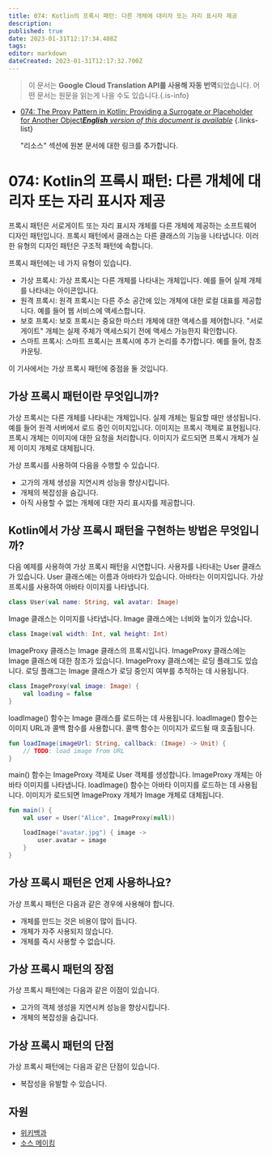 ```yaml
---
title: 074: Kotlin의 프록시 패턴: 다른 개체에 대리자 또는 자리 표시자 제공
description: 
published: true
date: 2023-01-31T12:17:34.408Z
tags: 
editor: markdown
dateCreated: 2023-01-31T12:17:32.700Z
---
```


> 이 문서는 **Google Cloud Translation API를 사용해 자동 번역**되었습니다.
어떤 문서는 원문을 읽는게 나을 수도 있습니다.{.is-info}

- [074: The Proxy Pattern in Kotlin: Providing a Surrogate or Placeholder for Another Object***English** version of this document is available*](/en/Knowledge-base/Kotlin/Learning/074-the-proxy-pattern-in-kotlin-providing-a-surrogate-or-placeholder-for-another-object)
{.links-list}


  "리소스" 섹션에 원본 문서에 대한 링크를 추가합니다.

# 074: Kotlin의 프록시 패턴: 다른 개체에 대리자 또는 자리 표시자 제공

프록시 패턴은 서로게이트 또는 자리 표시자 개체를 다른 개체에 제공하는 소프트웨어 디자인 패턴입니다. 프록시 패턴에서 클래스는 다른 클래스의 기능을 나타냅니다. 이러한 유형의 디자인 패턴은 구조적 패턴에 속합니다.

프록시 패턴에는 네 가지 유형이 있습니다.

- 가상 프록시: 가상 프록시는 다른 개체를 나타내는 개체입니다. 예를 들어 실제 개체를 나타내는 아이콘입니다.
- 원격 프록시: 원격 프록시는 다른 주소 공간에 있는 개체에 대한 로컬 대표를 제공합니다. 예를 들어 웹 서비스에 액세스합니다.
- 보호 프록시: 보호 프록시는 중요한 마스터 개체에 대한 액세스를 제어합니다. "서로게이트" 개체는 실제 주체가 액세스되기 전에 액세스 가능한지 확인합니다.
- 스마트 프록시: 스마트 프록시는 프록시에 추가 논리를 추가합니다. 예를 들어, 참조 카운팅.

이 기사에서는 가상 프록시 패턴에 중점을 둘 것입니다.

## 가상 프록시 패턴이란 무엇입니까?

가상 프록시는 다른 개체를 나타내는 개체입니다. 실제 개체는 필요할 때만 생성됩니다. 예를 들어 원격 서버에서 로드 중인 이미지입니다. 이미지는 프록시 객체로 표현됩니다. 프록시 개체는 이미지에 대한 요청을 처리합니다. 이미지가 로드되면 프록시 개체가 실제 이미지 개체로 대체됩니다.

가상 프록시를 사용하여 다음을 수행할 수 있습니다.

- 고가의 개체 생성을 지연시켜 성능을 향상시킵니다.
- 개체의 복잡성을 숨깁니다.
- 아직 사용할 수 없는 개체에 대한 자리 표시자를 제공합니다.

## Kotlin에서 가상 프록시 패턴을 구현하는 방법은 무엇입니까?

다음 예제를 사용하여 가상 프록시 패턴을 시연합니다. 사용자를 나타내는 User 클래스가 있습니다. User 클래스에는 이름과 아바타가 있습니다. 아바타는 이미지입니다. 가상 프록시를 사용하여 아바타 이미지를 나타냅니다.

```kotlin
class User(val name: String, val avatar: Image)
```

Image 클래스는 이미지를 나타냅니다. Image 클래스에는 너비와 높이가 있습니다.

```kotlin
class Image(val width: Int, val height: Int)
```

ImageProxy 클래스는 Image 클래스의 프록시입니다. ImageProxy 클래스에는 Image 클래스에 대한 참조가 있습니다. ImageProxy 클래스에는 로딩 플래그도 있습니다. 로딩 플래그는 Image 클래스가 로딩 중인지 여부를 추적하는 데 사용됩니다.

```kotlin
class ImageProxy(val image: Image) {
    val loading = false
}
```

loadImage() 함수는 Image 클래스를 로드하는 데 사용됩니다. loadImage() 함수는 이미지 URL과 콜백 함수를 사용합니다. 콜백 함수는 이미지가 로드될 때 호출됩니다.

```kotlin
fun loadImage(imageUrl: String, callback: (Image) -> Unit) {
    // TODO: load image from URL
}
```

main() 함수는 ImageProxy 객체로 User 객체를 생성합니다. ImageProxy 개체는 아바타 이미지를 나타냅니다. loadImage() 함수는 아바타 이미지를 로드하는 데 사용됩니다. 이미지가 로드되면 ImageProxy 개체가 Image 개체로 대체됩니다.

```kotlin
fun main() {
    val user = User("Alice", ImageProxy(null))

    loadImage("avatar.jpg") { image ->
        user.avatar = image
    }
}
```

## 가상 프록시 패턴은 언제 사용하나요?

가상 프록시 패턴은 다음과 같은 경우에 사용해야 합니다.

- 개체를 만드는 것은 비용이 많이 듭니다.
- 개체가 자주 사용되지 않습니다.
- 개체를 즉시 사용할 수 없습니다.

## 가상 프록시 패턴의 장점

가상 프록시 패턴에는 다음과 같은 이점이 있습니다.

- 고가의 객체 생성을 지연시켜 성능을 향상시킵니다.
- 개체의 복잡성을 숨깁니다.

## 가상 프록시 패턴의 단점

가상 프록시 패턴에는 다음과 같은 단점이 있습니다.

- 복잡성을 유발할 수 있습니다.

## 자원

- [위키백과](https://en.wikipedia.org/wiki/Proxy_pattern)
- [소스 메이킹](https://sourcemaking.com/design_patterns/proxy)